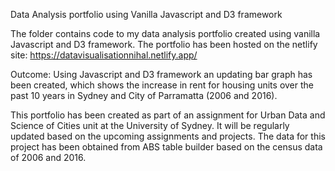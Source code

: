 Data Analysis portfolio using Vanilla Javascript and D3 framework

The folder contains code to my data analysis portfolio created using vanilla Javascript and D3 framework. 
The portfolio has been hosted on the netlify site: https://datavisualisationnihal.netlify.app/

Outcome: Using Javascript and D3 framework an updating bar graph has been created, which shows the
increase in rent for housing units over the past 10 years in Sydney and City of Parramatta (2006 and 2016). 

This portfolio has been created as part of an assignment for Urban Data and Science of Cities unit at the University of Sydney.
It will be regularly updated based on the upcoming assignments and projects. The data for this project
has been obtained from ABS table builder based on the census data of 2006 and 2016.


